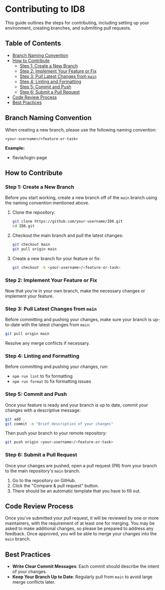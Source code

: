 # Contributing to ID8

This guide outlines the steps for contributing, including setting up your environment, creating branches, and submitting pull requests.

## Table of Contents

- [Branch Naming Convention](#branch-naming-convention)
- [How to Contribute](#how-to-contribute)
  - [Step 1: Create a New Branch](#step-1-create-a-new-branch)
  - [Step 2: Implement Your Feature or Fix](#step-2-implement-your-feature-or-fix)
  - [Step 3: Pull Latest Changes from `main`](#step-3-pull-latest-changes-from-main)
  - [Step 4: Linting and Formatting](#step-4-linting-and-formatting)
  - [Step 5: Commit and Push](#step-4-commit-and-push)
  - [Step 6: Submit a Pull Request](#step-5-submit-a-pull-request)
- [Code Review Process](#code-review-process)
- [Best Practices](#best-practices)

## Branch Naming Convention

When creating a new branch, please use the following naming convention:

`<your-username>/<feature-or-task>`

**Example:**

- flavia/login-page

## How to Contribute

### Step 1: Create a New Branch

Before you start working, create a new branch off of the `main` branch using the naming convention mentioned above.

1. Clone the repository:
   ```bash
   git clone https://github.com/your-username/ID8.git
   cd ID8.git
   ```
2. Checkout the main branch and pull the latest changes:
   ```bash
   git checkout main
   git pull origin main
   ```
3. Create a new branch for your feature or fix:
   ```bash
   git checkout -b <your-username>/<feature-or-task>
   ```

### Step 2: Implement Your Feature or Fix

Now that you’re in your own branch, make the necessary changes or implement your feature.

### Step 3: Pull Latest Changes from `main`

Before committing and pushing your changes, make sure your branch is up-to-date with the latest changes from `main`:

```bash
git pull origin main
```

Resolve any merge conflicts if necessary.

### Step 4: Linting and Formatting

Before committing and pushing your changes, run:

- `npm run lint` to fix formatting
- `npm run format` to fix formatting issues

### Step 5: Commit and Push

Once your feature is ready and your branch is up to date, commit your changes with a descriptive message:

```bash
git add .
git commit -m "Brief description of your changes"
```

Then push your branch to your remote repository:

```bash
git push origin <your-username>/<feature-or-task>
```

### Step 6: Submit a Pull Request

Once your changes are pushed, open a pull request (PR) from your branch to the main repository's `main` branch.

1. Go to the repository on GitHub.
2. Click the "Compare & pull request" button.
3. There should be an automatic template that you have to fill out.

## Code Review Process

Once you've submitted your pull request, it will be reviewed by one or more maintainers, with the requirement of at least one for merging. You may be asked to make additional changes, so please be prepared to address any feedback. Once approved, you will be able to merge your changes into the `main` branch.

## Best Practices

- **Write Clear Commit Messages**: Each commit should describe the intent of your changes.
- **Keep Your Branch Up to Date**: Regularly pull from `main` to avoid large merge conflicts later.
